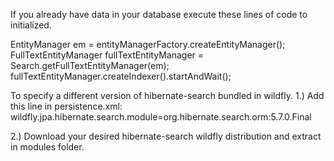 If you already have data in your database execute these lines of code to initialized.

EntityManager em = entityManagerFactory.createEntityManager();
FullTextEntityManager fullTextEntityManager = Search.getFullTextEntityManager(em);
fullTextEntityManager.createIndexer().startAndWait();

To specify a different version of hibernate-search bundled in wildfly.
1.) Add this line in persistence.xml:
wildfly.jpa.hibernate.search.module=org.hibernate.search.orm:5.7.0.Final

2.) Download your desired hibernate-search wildfly distribution and extract in modules folder.